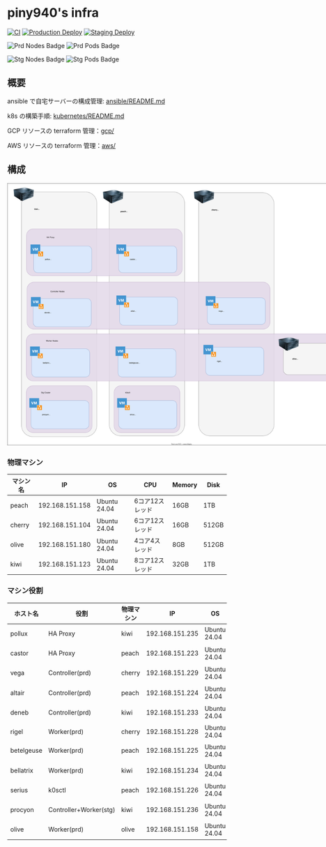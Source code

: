 # piny940's infra

[![CI](https://github.com/piny940/infra/actions/workflows/ci.yaml/badge.svg)](https://github.com/piny940/infra/actions/workflows/ci.yaml)
[![Production Deploy](https://github.com/piny940/infra/actions/workflows/prd-deploy.yaml/badge.svg)](https://github.com/piny940/infra/actions/workflows/prd-deploy.yaml)
[![Staging Deploy](https://github.com/piny940/infra/actions/workflows/stg-deploy.yaml/badge.svg)](https://github.com/piny940/infra/actions/workflows/stg-deploy.yaml)

![Prd Nodes Badge](https://img.shields.io/endpoint?url=https%3A%2F%2Fk8s-status-badge.piny940.com%2Fnodes)
![Prd Pods Badge](https://img.shields.io/endpoint?url=https%3A%2F%2Fk8s-status-badge.piny940.com%2Fpods)

![Stg Nodes Badge](https://img.shields.io/endpoint?url=https%3A%2F%2Fstg-k8s-status-badge.piny940.com%2Fnodes)
![Stg Pods Badge](https://img.shields.io/endpoint?url=https%3A%2F%2Fstg-k8s-status-badge.piny940.com%2Fpods)

## 概要

ansible で自宅サーバーの構成管理: [ansible/README.md](ansible/README.md)

k8s の構築手順: [kubernetes/README.md](kubernetes/README.md)

GCP リソースの terraform 管理：[gcp/](gcp)

AWS リソースの terraform 管理：[aws/](aws)

## 構成

<img src="docs/machines.svg" alt="machines" style="max-width:800px" />

### 物理マシン

| マシン名 | IP | OS | CPU | Memory | Disk |
| --- | --- | --- | --- | --- | --- |
| peach | 192.168.151.158 | Ubuntu 24.04 | 6コア12スレッド | 16GB | 1TB |
| cherry | 192.168.151.104 | Ubuntu 24.04 | 6コア12スレッド | 16GB | 512GB |
| olive | 192.168.151.180 | Ubuntu 24.04 | 4コア4スレッド | 8GB | 512GB |
| kiwi | 192.168.151.123 | Ubuntu 24.04 | 8コア12スレッド | 32GB | 1TB |

### マシン役割

| ホスト名 | 役割 | 物理マシン |  IP | OS | CPU | Memory | Disk |
| --- | --- | --- | --- | --- | --- | --- | --- |
| pollux | HA Proxy | kiwi | 192.168.151.235 | Ubuntu 24.04 | 2コア | 2GB | 64GB |
| castor | HA Proxy | peach | 192.168.151.223 | Ubuntu 24.04 | 2コア | 2GB | 64GB |
| vega | Controller(prd) | cherry | 192.168.151.229 | Ubuntu 24.04 | 2コア | 4GB | 64GB |
| altair | Controller(prd) | peach | 192.168.151.224 | Ubuntu 24.04 | 2コア | 4GB | 64GB |
| deneb | Controller(prd) | kiwi | 192.168.151.233 | Ubuntu 24.04 | 2コア | 4GB | 64GB |
| rigel | Worker(prd) | cherry | 192.168.151.228 | Ubuntu 24.04 | 10コア | 8GB | 256GB |
| betelgeuse | Worker(prd) | peach | 192.168.151.225 | Ubuntu 24.04 | 6コア | 8GB | 660GB |
| bellatrix | Worker(prd) | kiwi | 192.168.151.234 | Ubuntu 24.04 | 2コア | 8GB | 128GB |
| serius | k0sctl | peach | 192.168.151.226 | Ubuntu 24.04 | 1コア | 2GB | 64GB |
| procyon | Controller+Worker(stg) | kiwi | 192.168.151.236 | Ubuntu 24.04 | 6コア | 16GB | 512GB |
| olive | Worker(prd) | olive | 192.168.151.158 | Ubuntu 24.04 | 4コア | 8GB | 512GB |
